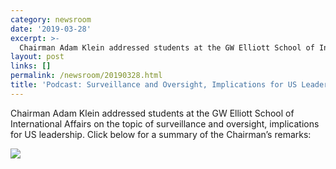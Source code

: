 ```yaml
---
category: newsroom
date: '2019-03-28'
excerpt: >-
  Chairman Adam Klein addressed students at the GW Elliott School of International Affairs
layout: post
links: []
permalink: /newsroom/20190328.html
title: 'Podcast: Surveillance and Oversight, Implications for US Leadership'
---
```



Chairman Adam Klein addressed students at the GW Elliott School of International Affairs on the topic of surveillance and oversight, implications for US leadership. Click below for a summary of the Chairman’s remarks:

[![](http://img.youtube.com/vi/Q7JzdIA9Z1E/0.jpg)](http://www.youtube.com/watch?v=Q7JzdIA9Z1E&feature=youtu.be "Click here for a podcast summary of the Chairman’s remarks")
